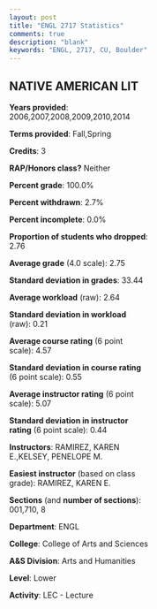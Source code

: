 ```yaml
---
layout: post
title: "ENGL 2717 Statistics"
comments: true
description: "blank"
keywords: "ENGL, 2717, CU, Boulder"
--- 
```

<head>
<script src="https://ajax.googleapis.com/ajax/libs/jquery/2.1.3/jquery.min.js"></script>
<script src="https://dl.dropboxusercontent.com/s/pc42nxpaw1ea4o9/highcharts.js?dl=0"></script>
<!-- <script src="../assets/js/highcharts.js"></script> -->
<style type="text/css">@font-face {
	font-family: "Bebas Neue";
	src: url(https://www.filehosting.org/file/details/544349/BebasNeue%20Regular.otf) format("opentype");
	}
	h1.Bebas { 
		font-family: "Bebas Neue", Verdana, Tahoma;
	}
</style>
</head>
<body>
	<div id="container" style="float: right; width: 45%; height: 88%; margin-left: 2.5%; margin-right: 2.5%;"></div>
	<script language="JavaScript">
		$(document).ready(function() {
		var chart = {type: 'column'};
		var title = {text: 'Grade Distribution'};
		var xAxis = {categories: ['A','B','C','D','F'],crosshair: true};
		var yAxis = {min: 0,title: {text: 'Percentage'}};
		var tooltip = {headerFormat: '<center><b><span style="font-size:20px">{point.key}</span></b></center>',
		               pointFormat: '<td style="padding:0"><b>{point.y:.1f}%</b></td>',
		               footerFormat: '</table>',shared: true,useHTML: true};
		var plotOptions = {column: {pointPadding: 0.0,borderWidth: 0}};  
		var credits = {enabled: false};var series= [{name: 'Percent',data: [30.5,39.01,15.6,9.22,5.67,]}];
		var json = {};
		json.chart = chart;
		json.title = title;
		json.tooltip = tooltip;
		json.xAxis = xAxis;
		json.yAxis = yAxis;  
		json.series = series;
		json.plotOptions = plotOptions;  
		json.credits = credits;
		$('#container').highcharts(json);
	});
	</script>
</body>
			   
## NATIVE AMERICAN LIT

**Years provided**: 2006,2007,2008,2009,2010,2014

**Terms provided**: Fall,Spring

**Credits**: 3

**RAP/Honors class?** Neither

**Percent grade**: 100.0%

**Percent withdrawn**: 2.7%

**Percent incomplete**: 0.0%

**Proportion of students who dropped**: 2.76

**Average grade** (4.0 scale): 2.75

**Standard deviation in grades**: 33.44

**Average workload** (raw): 2.64

**Standard deviation in workload** (raw): 0.21

**Average course rating** (6 point scale): 4.57

**Standard deviation in course rating** (6 point scale): 0.55

**Average instructor rating** (6 point scale): 5.07

**Standard deviation in instructor rating** (6 point scale): 0.44

**Instructors**: RAMIREZ, KAREN E.,KELSEY, PENELOPE M.

**Easiest instructor** (based on class grade): RAMIREZ, KAREN E.

**Sections** (and **number of sections**): 001,710, 8

**Department**: ENGL

**College**: College of Arts and Sciences

**A&S Division**: Arts and Humanities

**Level**: Lower

**Activity**: LEC - Lecture